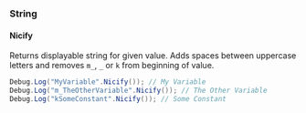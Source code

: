 ### String

#### Nicify

Returns displayable string for given value. Adds spaces between uppercase letters and removes `m_`, `_` or `k` from beginning of value.

```csharp
Debug.Log("MyVariable".Nicify()); // My Variable
Debug.Log("m_TheOtherVariable".Nicify()); // The Other Variable
Debug.Log("kSomeConstant".Nicify()); // Some Constant
```
